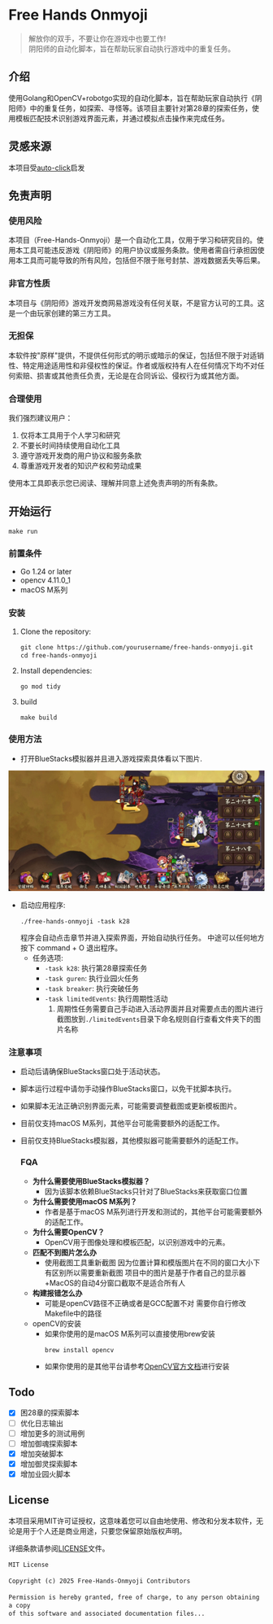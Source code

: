 # Free Hands Onmyoji
>解放你的双手，不要让你在游戏中也要工作!  
阴阳师的自动化脚本，旨在帮助玩家自动执行游戏中的重复任务。
## 介绍
使用Golang和OpenCV+robotgo实现的自动化脚本，旨在帮助玩家自动执行《阴阳师》中的重复任务，如探索、寻怪等。该项目主要针对第28章的探索任务，使用模板匹配技术识别游戏界面元素，并通过模拟点击操作来完成任务。

## 灵感来源
本项目受[auto-click](https://github.com/WinterBokeh/auto-click)启发

## 免责声明

### 使用风险
本项目（Free-Hands-Onmyoji）是一个自动化工具，仅用于学习和研究目的。使用本工具可能违反游戏《阴阳师》的用户协议或服务条款。使用者需自行承担因使用本工具而可能导致的所有风险，包括但不限于账号封禁、游戏数据丢失等后果。

### 非官方性质
本项目与《阴阳师》游戏开发商网易游戏没有任何关联，不是官方认可的工具。这是一个由玩家创建的第三方工具。

### 无担保
本软件按"原样"提供，不提供任何形式的明示或暗示的保证，包括但不限于对适销性、特定用途适用性和非侵权性的保证。作者或版权持有人在任何情况下均不对任何索赔、损害或其他责任负责，无论是在合同诉讼、侵权行为或其他方面。

### 合理使用
我们强烈建议用户：
1. 仅将本工具用于个人学习和研究
2. 不要长时间持续使用自动化工具
3. 遵守游戏开发商的用户协议和服务条款
4. 尊重游戏开发者的知识产权和劳动成果

使用本工具即表示您已阅读、理解并同意上述免责声明的所有条款。


## 开始运行
```shell
make run
```
### 前置条件

- Go 1.24 or later
-  opencv 4.11.0_1
-  macOS M系列

### 安装

1. Clone the repository:
   ```
   git clone https://github.com/yourusername/free-hands-onmyoji.git
   cd free-hands-onmyoji
   ```

2. Install dependencies:
   ```
   go mod tidy
   ```
3. build
   ```
   make build
   ```
### 使用方法

  - 打开BlueStacks模拟器并且进入游戏探索具体看以下图片.  
  
   ![进入游戏](./document/20250622194936.jpg)
- 启动应用程序:
  ```
  ./free-hands-onmyoji -task k28
  ```
  程序会自动点击章节并进入探索界面，开始自动执行任务。
  中途可以任何地方按下 command + O 退出程序。
  - 任务选项:
    - `-task k28`: 执行第28章探索任务
    - `-task guren`: 执行业园火任务
    - `-task breaker`: 执行突破任务
    - `-task limitedEvents`: 执行周期性活动
      1. 周期性任务需要自己手动进入活动界面并且对需要点击的图片进行截图放到`./limitedEvents`目录下命名规则自行查看文件夹下的图片名称

### 注意事项
- 启动后请确保BlueStacks窗口处于活动状态。
- 脚本运行过程中请勿手动操作BlueStacks窗口，以免干扰脚本执行。
- 如果脚本无法正确识别界面元素，可能需要调整截图或更新模板图片。
- 目前仅支持macOS M系列，其他平台可能需要额外的适配工作。
- 目前仅支持BlueStacks模拟器，其他模拟器可能需要额外的适配工作。


  ### FQA

    - **为什么需要使用BlueStacks模拟器？**
        - 因为该脚本依赖BlueStacks只针对了BlueStacks来获取窗口位置
    - **为什么需要使用macOS M系列？**
        - 作者是基于macOS M系列进行开发和测试的，其他平台可能需要额外的适配工作。
    - **为什么需要OpenCV？**
        - OpenCV用于图像处理和模板匹配，以识别游戏中的元素。
  -  **匹配不到图片怎么办**
        - 使用截图工具重新截图 因为位置计算和模版图片在不同的窗口大小下有区别所以需要重新截图 项目中的图片是基于作者自己的显示器+MacOS的自动4分窗口截取不是适合所有人
  - **构建报错怎么办**
      - 可能是openCV路径不正确或者是GCC配置不对 需要你自行修改Makefile中的路径
  - openCV的安装
    - 如果你使用的是macOS M系列可以直接使用brew安装
      ```shell
      brew install opencv
      ```
    - 如果你使用的是其他平台请参考[OpenCV官方文档](https://opencv.org/releases/)进行安装

## Todo

- [x] 困28章的探索脚本
- [ ] 优化日志输出
- [ ] 增加更多的测试用例
- [ ] 增加御魂探索脚本
- [x] 增加突破脚本
- [x] 增加御灵探索脚本
- [x] 增加业园火脚本
## License

本项目采用MIT许可证授权，这意味着您可以自由地使用、修改和分发本软件，无论是用于个人还是商业用途，只要您保留原始版权声明。

详细条款请参阅[LICENSE](./LICENSE)文件。

```
MIT License

Copyright (c) 2025 Free-Hands-Onmyoji Contributors

Permission is hereby granted, free of charge, to any person obtaining a copy
of this software and associated documentation files...
```